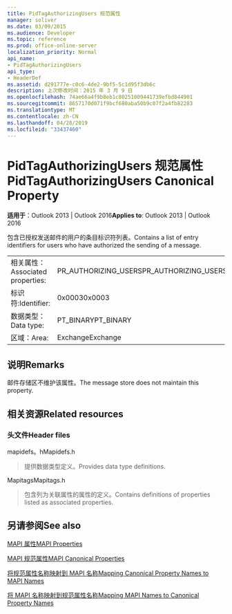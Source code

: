 ```yaml
---
title: PidTagAuthorizingUsers 规范属性
manager: soliver
ms.date: 03/09/2015
ms.audience: Developer
ms.topic: reference
ms.prod: office-online-server
localization_priority: Normal
api_name:
- PidTagAuthorizingUsers
api_type:
- HeaderDef
ms.assetid: d291777e-c0c6-4de2-9bf5-5c1d95f3db6c
description: 上次修改时间：2015 年 3 月 9 日
ms.openlocfilehash: 74ae66a4f9b8eb1c80251009441739efbd844901
ms.sourcegitcommit: 8657170d071f9bcf680aba50b9c07f2a4fb82283
ms.translationtype: MT
ms.contentlocale: zh-CN
ms.lasthandoff: 04/28/2019
ms.locfileid: "33437460"
---
```

# <a name="pidtagauthorizingusers-canonical-property"></a><span data-ttu-id="53385-103">PidTagAuthorizingUsers 规范属性</span><span class="sxs-lookup"><span data-stu-id="53385-103">PidTagAuthorizingUsers Canonical Property</span></span>

  
  
<span data-ttu-id="53385-104">**适用于**：Outlook 2013 | Outlook 2016</span><span class="sxs-lookup"><span data-stu-id="53385-104">**Applies to**: Outlook 2013 | Outlook 2016</span></span> 
  
<span data-ttu-id="53385-105">包含已授权发送邮件的用户的条目标识符列表。</span><span class="sxs-lookup"><span data-stu-id="53385-105">Contains a list of entry identifiers for users who have authorized the sending of a message.</span></span>
  
|||
|:-----|:-----|
|<span data-ttu-id="53385-106">相关属性：</span><span class="sxs-lookup"><span data-stu-id="53385-106">Associated properties:</span></span>  <br/> |<span data-ttu-id="53385-107">PR_AUTHORIZING_USERS</span><span class="sxs-lookup"><span data-stu-id="53385-107">PR_AUTHORIZING_USERS</span></span>  <br/> |
|<span data-ttu-id="53385-108">标识符:</span><span class="sxs-lookup"><span data-stu-id="53385-108">Identifier:</span></span>  <br/> |<span data-ttu-id="53385-109">0x0003</span><span class="sxs-lookup"><span data-stu-id="53385-109">0x0003</span></span>  <br/> |
|<span data-ttu-id="53385-110">数据类型：</span><span class="sxs-lookup"><span data-stu-id="53385-110">Data type:</span></span>  <br/> |<span data-ttu-id="53385-111">PT_BINARY</span><span class="sxs-lookup"><span data-stu-id="53385-111">PT_BINARY</span></span>  <br/> |
|<span data-ttu-id="53385-112">区域：</span><span class="sxs-lookup"><span data-stu-id="53385-112">Area:</span></span>  <br/> |<span data-ttu-id="53385-113">Exchange</span><span class="sxs-lookup"><span data-stu-id="53385-113">Exchange</span></span>  <br/> |
   
## <a name="remarks"></a><span data-ttu-id="53385-114">说明</span><span class="sxs-lookup"><span data-stu-id="53385-114">Remarks</span></span>

<span data-ttu-id="53385-115">邮件存储区不维护该属性。</span><span class="sxs-lookup"><span data-stu-id="53385-115">The message store does not maintain this property.</span></span>
  
## <a name="related-resources"></a><span data-ttu-id="53385-116">相关资源</span><span class="sxs-lookup"><span data-stu-id="53385-116">Related resources</span></span>

### <a name="header-files"></a><span data-ttu-id="53385-117">头文件</span><span class="sxs-lookup"><span data-stu-id="53385-117">Header files</span></span>

<span data-ttu-id="53385-118">mapidefs。h</span><span class="sxs-lookup"><span data-stu-id="53385-118">Mapidefs.h</span></span>
  
> <span data-ttu-id="53385-119">提供数据类型定义。</span><span class="sxs-lookup"><span data-stu-id="53385-119">Provides data type definitions.</span></span>
    
<span data-ttu-id="53385-120">Mapitags</span><span class="sxs-lookup"><span data-stu-id="53385-120">Mapitags.h</span></span>
  
> <span data-ttu-id="53385-121">包含列为关联属性的属性的定义。</span><span class="sxs-lookup"><span data-stu-id="53385-121">Contains definitions of properties listed as associated properties.</span></span>
    
## <a name="see-also"></a><span data-ttu-id="53385-122">另请参阅</span><span class="sxs-lookup"><span data-stu-id="53385-122">See also</span></span>



[<span data-ttu-id="53385-123">MAPI 属性</span><span class="sxs-lookup"><span data-stu-id="53385-123">MAPI Properties</span></span>](mapi-properties.md)
  
[<span data-ttu-id="53385-124">MAPI 规范属性</span><span class="sxs-lookup"><span data-stu-id="53385-124">MAPI Canonical Properties</span></span>](mapi-canonical-properties.md)
  
[<span data-ttu-id="53385-125">将规范属性名称映射到 MAPI 名称</span><span class="sxs-lookup"><span data-stu-id="53385-125">Mapping Canonical Property Names to MAPI Names</span></span>](mapping-canonical-property-names-to-mapi-names.md)
  
[<span data-ttu-id="53385-126">将 MAPI 名称映射到规范属性名称</span><span class="sxs-lookup"><span data-stu-id="53385-126">Mapping MAPI Names to Canonical Property Names</span></span>](mapping-mapi-names-to-canonical-property-names.md)


